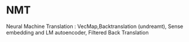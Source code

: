 # NMT
Neural Machine Translation : VecMap,Backtranslation (undreamt), Sense embedding and LM autoencoder, Filtered Back Translation
